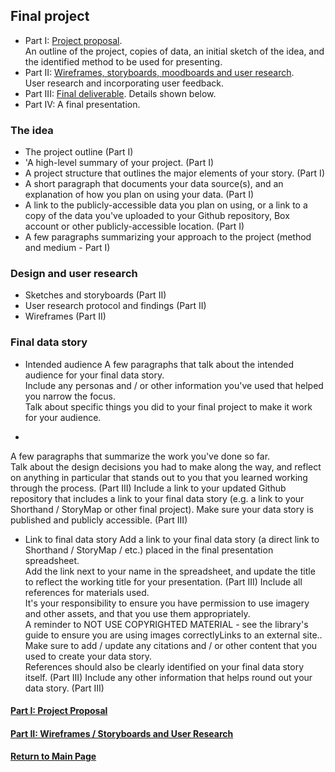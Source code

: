 ## Final project

- Part I: [Project proposal](final_project_JiadiLi.md).  
    An outline of the project, copies of data, an initial sketch of the idea, and the identified method to be used for presenting. 
- Part II: [Wireframes, storyboards, moodboards and user research](final_project_JiadiLi2.md).  
    User research and incorporating user feedback. 
- Part III: [Final deliverable](final_project_JiadiLi.md).
    Details shown below.
- Part IV: A final presentation. 

### The idea

- The project outline (Part I)
- 'A high-level summary of your project.  (Part I)
- A project structure that outlines the major elements of your story. (Part I)
- A short paragraph that documents your data source(s), and an explanation of how you plan on using your data. (Part I)
- A link to the publicly-accessible data you plan on using, or a link to a copy of the data you've uploaded to your Github repository, Box account or other publicly-accessible location. (Part I)
- A few paragraphs summarizing your approach to the project (method and medium - Part I)

### Design and user research

- Sketches and storyboards (Part II)
- User research protocol and findings (Part II)
- Wireframes (Part II)

### Final data story

- Intended audience
A few paragraphs that talk about the intended audience for your final data story.  
Include any personas and / or other information you've used that helped you narrow the focus.  
Talk about specific things you did to your final project to make it work for your audience. 

- 
A few paragraphs that summarize the work you've done so far.  
Talk about the design decisions you had to make along the way, and reflect on anything in particular that stands out to you that you learned working through the process. (Part III)
Include a link to your updated Github repository that includes a link to your final data story (e.g. a link to your Shorthand / StoryMap or other final project).  Make sure your data story is published and publicly accessible. (Part III)

- Link to final data story
Add a link to your final data story (a direct link to Shorthand / StoryMap / etc.) placed in the final presentation spreadsheet.  
Add the link next to your name in the spreadsheet, and update the title to reflect the working title for your presentation.  (Part III)
Include all references for materials used.  
It's your responsibility to ensure you have permission to use imagery and other assets, and that you use them appropriately.  
A reminder to NOT USE COPYRIGHTED MATERIAL - see the library's guide to ensure you are using images correctlyLinks to an external site..  
Make sure to add / update any citations and / or other content that you used to create your data story.  
References should also be clearly identified on your final data story itself.  (Part III)
Include any other information that helps round out your data story. (Part III)

#### [Part I: Project Proposal](/final_project_JiadiLi.md)
#### [Part II: Wireframes / Storyboards and User Research](/final_project_JiadiLi2.md)
#### [Return to Main Page](/README.md)
